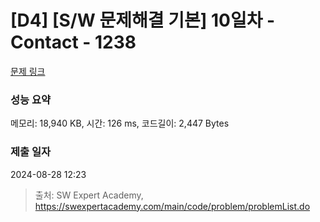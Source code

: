 # [D4] [S/W 문제해결 기본] 10일차 - Contact - 1238 

[문제 링크](https://swexpertacademy.com/main/code/problem/problemDetail.do?contestProbId=AV15B1cKAKwCFAYD) 

### 성능 요약

메모리: 18,940 KB, 시간: 126 ms, 코드길이: 2,447 Bytes

### 제출 일자

2024-08-28 12:23



> 출처: SW Expert Academy, https://swexpertacademy.com/main/code/problem/problemList.do
